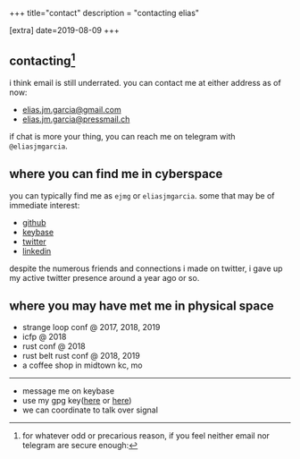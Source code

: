 +++
title="contact"
description = "contacting elias"

[extra]
date=2019-08-09
+++

## contacting[^1]

i think email is still underrated. you can contact me at either address as of now:
- <elias.jm.garcia@gmail.com>
- <elias.jm.garcia@pressmail.ch>

if chat is more your thing, you can reach  me on telegram with
`@eliasjmgarcia`.

## where you can find me in cyberspace

you can typically find me as `ejmg` or `eliasjmgarcia`. some that may be of immediate interest:
- [github](https://github.com/ejmg)
- [keybase](https://keybase.io/ejmg)
- [twitter](https://twitter.com/eliasjmgarcia)
- [linkedin](https://linked.in/eliasjmgarcia)

despite the numerous friends and connections i made on twitter, i gave up my
active twitter presence around a year ago or so.

## where you may have met me in physical space

- strange loop conf @ 2017, 2018, 2019 <soon>
- icfp @ 2018
- rust conf @ 2018
- rust belt rust conf @ 2018, 2019 <soon>
- a coffee shop in midtown kc, mo

---

[^1]: for whatever odd or precarious reason, if you feel neither email nor telegram
are secure enough:
- message me on keybase
- use my gpg key([here](../ejmg.asc) or
  [here](https://keybase.io/ejmg/pgp_keys.asc))
- we can coordinate to talk over signal
